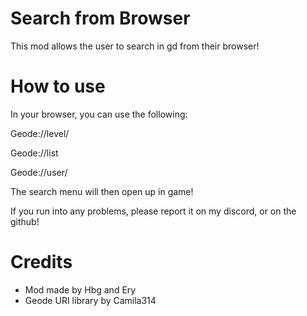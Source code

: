 # Search from Browser

This mod allows the user to search in gd from their browser!


# How to use
In your browser, you can use the following:

Geode://level/<ID> 

Geode://list<ID>

Geode://user/<Username>

The search menu will then open up in game!

If you run into any problems, please report it on my discord, or on the github!

# Credits
- Mod made by Hbg and Ery
- Geode URI library by Camila314


